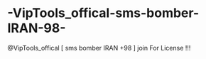 # -VipTools_offical-sms-bomber-IRAN-98-
@VipTools_offical [ sms bomber IRAN +98 ]   join For License !!!
